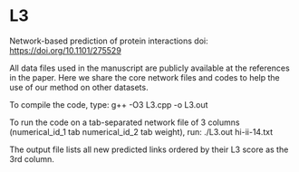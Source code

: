 # L3
Network-based prediction of protein interactions
doi: https://doi.org/10.1101/275529

All data files used in the manuscript are publicly available at the references in the paper. Here we share the core network files and codes to help the use of our method on other datasets.

To compile the code, type:
g++ -O3 L3.cpp -o L3.out

To run the code on a tab-separated network file of 3 columns (numerical_id_1 tab numerical_id_2 tab weight), run:
./L3.out hi-ii-14.txt

The output file lists all new predicted links ordered by their L3 score as the 3rd column.
